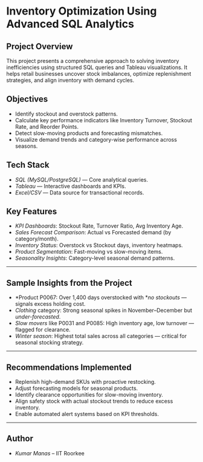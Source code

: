 # Inventory Optimization Using Advanced SQL Analytics

## Project Overview
This project presents a comprehensive approach to solving inventory inefficiencies using structured SQL queries and Tableau visualizations. It helps retail businesses uncover stock imbalances, optimize replenishment strategies, and align inventory with demand cycles.

## Objectives
- Identify stockout and overstock patterns.
- Calculate key performance indicators like Inventory Turnover, Stockout Rate, and Reorder Points.
- Detect slow-moving products and forecasting mismatches.
- Visualize demand trends and category-wise performance across seasons.

##  Tech Stack
- *SQL (MySQL/PostgreSQL)* — Core analytical queries.
- *Tableau* — Interactive dashboards and KPIs.
- *Excel/CSV* — Data source for transactional records.

## Key Features
- *KPI Dashboards*: Stockout Rate, Turnover Ratio, Avg Inventory Age.
- *Sales Forecast Comparison*: Actual vs Forecasted demand (by category/month).
- *Inventory Status*: Overstock vs Stockout days, inventory heatmaps.
- *Product Segmentation*: Fast-moving vs slow-moving items.
- *Seasonality Insights*: Category-level seasonal demand patterns.
---

## Sample Insights from the Project

-  *Product P0067: Over 1,400 days overstocked with **no stockouts* — signals excess holding cost.
-  *Clothing* category: Strong seasonal spikes in November–December but *under-forecasted*.
-  *Slow movers* like P0031 and P0085: High inventory age, low turnover — flagged for clearance.
-  *Winter season*: Highest total sales across all categories — critical for seasonal stocking strategy.

---

## Recommendations Implemented
- Replenish high-demand SKUs with proactive restocking.
- Adjust forecasting models for seasonal products.
- Identify clearance opportunities for slow-moving inventory.
- Align safety stock with actual stockout trends to reduce excess inventory.
- Enable automated alert systems based on KPI thresholds.

---

## Author
- *Kumar Manas* – IIT Roorkee

  
